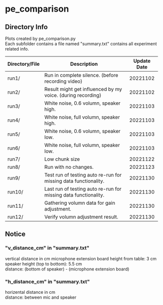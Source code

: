 # pe_comparison

## Directory Info

Plots created by pe_comparison.py<br>
Each subfolder contains a file named "summary.txt" contains all experiment related info.<br>

| Directory/File | Description                                                     | Update Date |
| -------------- | --------------------------------------------------------------- | :---------: |
| run1/          | Run in complete silence. (before recording video)               |  20221102   |
| run2/          | Result might get influenced by my voice. (during recording)     |  20221102   |
| run3/          | White noise, 0.6 volumn, speaker high.                          |  20221103   |
| run4/          | White noise, full volumn, speaker high.                         |  20221103   |
| run5/          | White noise, 0.6 volumn, speaker low.                           |  20221103   |
| run6/          | White noise, full volumn, speaker low.                          |  20221103   |
| run7/          | Low chunk size                                                  |  20221122   |
| run8/          | Run with no changes.                                            |  20221123   |
| run9/          | Test run of testing auto re-run for missing data functionality. |  20221130   |
| run10/         | Last run of testing auto re-run for missing data functionality. |  20221130   |
| run11/         | Gathering volumn data for gain adjustment.                      |  20221130   |
| run12/         | Verify volumn adjustment result.                                |  20221130   |

## Notice

### "v_distance_cm" in "summary.txt"

vertical distance in cm
microphone extension board height from table: 3 cm<br>
speaker height (top to bottom): 5.5 cm<br>
distance: (bottom of speaker) - (microphone extension board)<br>

### "h_distance_cm" in "summary.txt"

horizental distance in cm<br>
distance: between mic and speaker
